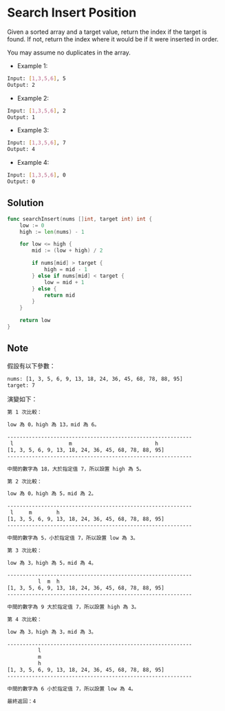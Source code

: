 # Search Insert Position

Given a sorted array and a target value, return the index if the target is found. If not, return the index where it would be if it were inserted in order.

You may assume no duplicates in the array.

- Example 1:

```BASH
Input: [1,3,5,6], 5
Output: 2
```

- Example 2:

```BASH
Input: [1,3,5,6], 2
Output: 1
```

- Example 3:

```BASH
Input: [1,3,5,6], 7
Output: 4
```

- Example 4:

```BASH
Input: [1,3,5,6], 0
Output: 0
```

## Solution

```GO
func searchInsert(nums []int, target int) int {
	low := 0
	high := len(nums) - 1

	for low <= high {
		mid := (low + high) / 2

		if nums[mid] > target {
			high = mid - 1
		} else if nums[mid] < target {
			low = mid + 1
		} else {
			return mid
		}
	}

	return low
}
```

## Note

假設有以下參數：

```BASH
nums: [1, 3, 5, 6, 9, 13, 18, 24, 36, 45, 68, 78, 88, 95]
target: 7
```

演變如下：

```BASH
第 1 次比較：

low 為 0，high 為 13，mid 為 6。

------------------------------------------------------------
 l                  m                           h
[1, 3, 5, 6, 9, 13, 18, 24, 36, 45, 68, 78, 88, 95]
------------------------------------------------------------

中間的數字為 18，大於指定值 7，所以設置 high 為 5。

第 2 次比較：

low 為 0，high 為 5，mid 為 2。

------------------------------------------------------------
 l     m        h
[1, 3, 5, 6, 9, 13, 18, 24, 36, 45, 68, 78, 88, 95]
------------------------------------------------------------

中間的數字為 5，小於指定值 7，所以設置 low 為 3。

第 3 次比較：

low 為 3，high 為 5，mid 為 4。

------------------------------------------------------------
          l  m  h
[1, 3, 5, 6, 9, 13, 18, 24, 36, 45, 68, 78, 88, 95]
------------------------------------------------------------

中間的數字為 9 大於指定值 7，所以設置 high 為 3。

第 4 次比較：

low 為 3，high 為 3，mid 為 3。

------------------------------------------------------------
          l
          m
          h
[1, 3, 5, 6, 9, 13, 18, 24, 36, 45, 68, 78, 88, 95]
------------------------------------------------------------

中間的數字為 6 小於指定值 7，所以設置 low 為 4。

最終返回：4
```

